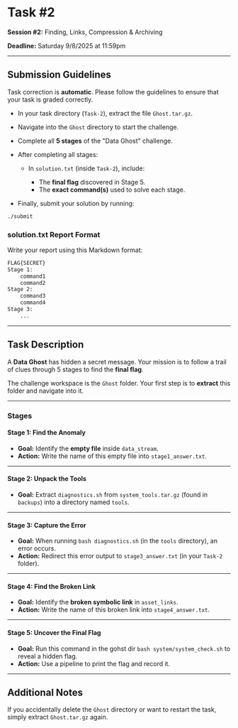 
# Task #2

**Session #2:** Finding, Links, Compression & Archiving

**Deadline:** Saturday 9/8/2025 at 11:59pm

---

## Submission Guidelines
Task correction is **automatic**. Please follow the guidelines to ensure that your task is graded correctly.

* In your task directory (`Task-2`), extract the file `Ghost.tar.gz`.
* Navigate into the `Ghost` directory to start the challenge.
* Complete all **5 stages** of the "Data Ghost" challenge.
* After completing all stages:

  * In `solution.txt` (inside `Task-2`), include:

    * The **final flag** discovered in Stage 5.
    * The **exact command(s)** used to solve each stage.

- Finally, submit your solution by running:
```bash
./submit
```

### solution.txt Report Format

Write your report using this Markdown format:

```markdown
FLAG{SECRET}
Stage 1:
    command1
    command2
Stage 2:
    command3
    command4
Stage 3:
    ...
```

---

## Task Description

A **Data Ghost** has hidden a secret message. Your mission is to follow a trail of clues through 5 stages to find the **final flag**.

The challenge workspace is the `Ghost` folder. Your first step is to **extract** this folder and navigate into it.

---

### Stages

#### **Stage 1: Find the Anomaly**

* **Goal:** Identify the **empty file** inside `data_stream`.
* **Action:** Write the name of this empty file into `stage1_answer.txt`.

---

#### **Stage 2: Unpack the Tools**

* **Goal:** Extract `diagnostics.sh` from `system_tools.tar.gz` (found in `backups`) into a directory named `tools`.

---

#### **Stage 3: Capture the Error**

* **Goal:** When running `bash diagnostics.sh` (in the `tools` directory), an error occurs.
* **Action:** Redirect this error output to `stage3_answer.txt` (in your `Task-2` folder).

---

#### **Stage 4: Find the Broken Link**

* **Goal:** Identify the **broken symbolic link** in `asset_links`.
* **Action:** Write the name of this broken link into `stage4_answer.txt`.

---

#### **Stage 5: Uncover the Final Flag**

* **Goal:** Run this command in the gohst dir `bash system/system_check.sh` to reveal a hidden flag.
* **Action:** Use a pipeline to print the flag and record it.
---

## Additional Notes

If you accidentally delete the `Ghost` directory or want to restart the task, simply extract `Ghost.tar.gz` again.


